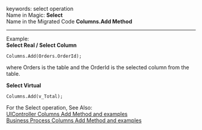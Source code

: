 ﻿keywords: select operation  
Name in Magic: **Select**  
Name in the Migrated Code **Columns.Add Method**
***

Example:  
**Select Real / Select Column**
````
Columns.Add(Orders.OrderId);
````
where Orders is the table and the OrderId is the selected column from the table.  


**Select Virtual**
````
Columns.Add(v_Total);
````



For the Select operation, See Also:  
[UIController Columns Add Method and examples](http://www.fireflymigration.com/reference/html/P_Firefly_Box_UIController_Columns.htm)  
[Business Process Columns Add Method and examples](http://www.fireflymigration.com/reference/html/P_Firefly_Box_BusinessProcess_Columns.htm)